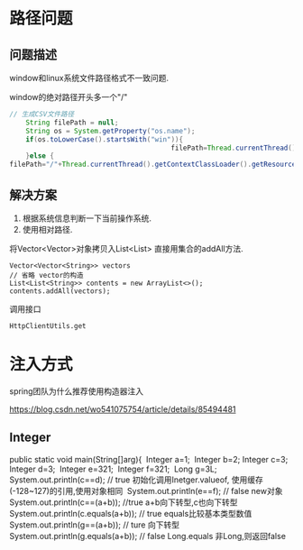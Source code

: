 

# 路径问题

## 问题描述

window和linux系统文件路径格式不一致问题.

window的绝对路径开头多一个"/"
```java
// 生成CSV文件路径
	String filePath = null;
	String os = System.getProperty("os.name");  
	if(os.toLowerCase().startsWith("win")){  
										filePath=Thread.currentThread().getContextClassLoader().getResource("").getPath().substring(1) + fileName;
	}else {
filePath="/"+Thread.currentThread().getContextClassLoader().getResource("").getPath().substring(1) + fileName;}
```

## 解决方案

1.  根据系统信息判断一下当前操作系统.
2.  使用相对路径.



将Vector<Vector<String>>对象拷贝入List<List<String>> 直接用集合的addAll方法.

```
Vector<Vector<String>> vectors
// 省略 vector的构造
List<List<String>> contents = new ArrayList<>();
contents.addAll(vectors);
```



调用接口

```
HttpClientUtils.get
```



# 注入方式

spring团队为什么推荐使用构造器注入

<https://blog.csdn.net/wo541075754/article/details/85494481>

## Integer

 public static void main(String[]arg){
​        Integer a=1;
​        Integer b=2;
​        Integer c=3;
​        Integer d=3;
​        Integer e=321;
​        Integer f=321;
​        Long g=3L;
​        System.out.println(c==d); // true 初始化调用Inetger.valueof, 使用缓存(-128~127)的引用,使用对象相同
​        System.out.println(e==f); // false new对象
​        System.out.println(c==(a+b));	//true a+b向下转型,c也向下转型
​        System.out.println(c.equals(a+b)); // true equals比较基本类型数值
​        System.out.println(g==(a+b)); // ture 向下转型
​        System.out.println(g.equals(a+b)); // false Long.equals 非Long,则返回false